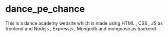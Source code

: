 # dance_pe_chance
This is a dance academy website which is made using HTML , CSS , JS as frontend and Nodejs , Expressjs , Mongodb and mongoose as backend   
